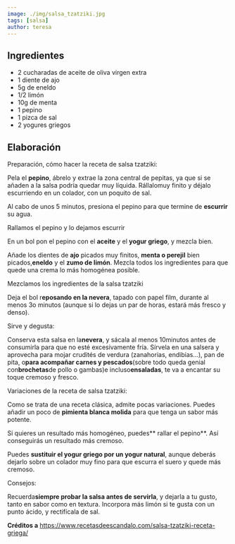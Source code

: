 ```yaml
---
image: ./img/salsa_tzatziki.jpg
tags: [salsa]
author: teresa
---
```


## Ingredientes

- 2 cucharadas de aceite de oliva virgen extra
- 1 diente de ajo
- 5g de eneldo
- 1/2 limón
- 10g de menta
- 1 pepino
- 1 pizca de sal
- 2 yogures griegos

## Elaboración

Preparación, cómo hacer la receta de salsa tzatziki:

Pela el **pepino**, ábrelo y extrae la zona central de pepitas, ya que si se añaden a la salsa
podría quedar muy líquida. Rállalomuy finito y déjalo escurriendo en un colador, con un poquito de
sal.

Al cabo de unos 5 minutos, presiona el pepino para que termine de **escurrir** su agua.

Rallamos el pepino y lo dejamos escurrir

En un bol pon el pepino con el **aceite** y el **yogur griego**, y mezcla bien.

Añade los dientes de **ajo** picados muy finitos, **menta o perejil** bien picados,**eneldo** y el
**zumo de limón**. Mezcla todos los ingredientes para que quede una crema lo más homogénea posible.

Mezclamos los ingredientes de la salsa tzatziki

Deja el bol r**eposando en la nevera**, tapado con papel film, durante al menos 3o minutos (aunque
si lo dejas un par de horas, estará más fresco y denso).

Sirve y degusta:

Conserva esta salsa en la**nevera**, y sácala al menos 10minutos antes de consumirla para que no
esté excesivamente fría. Sírvela en una salsera y aprovecha para mojar crudités de verdura
(zanahorias, endibias&hellip;), pan de pita, o**para acompañar carnes y pescados**(sobre todo queda
genial con**brochetas**de pollo o gambas)e incluso**ensaladas**, te va a encantar su toque cremoso y
fresco.

Variaciones de la receta de salsa tzatziki:

Como se trata de una receta clásica, admite pocas variaciones. Puedes añadir un poco de **pimienta
blanca molida** para que tenga un sabor más potente.

Si quieres un resultado más homogéneo, puedes** rallar el pepino**. Así conseguirás un resultado más
cremoso.

Puedes **sustituir el yogur griego por un yogur natural**, aunque deberás dejarlo sobre un colador
muy fino para que escurra el suero y quede más cremoso.

Consejos:

Recuerda**siempre probar la salsa antes de servirla**, y dejarla a tu gusto, tanto en sabor como en
textura. Incorpora más limón si te gusta con un punto ácido, y rectifícala de sal.

**Créditos a** https://www.recetasdeescandalo.com/salsa-tzatziki-receta-griega/
